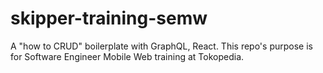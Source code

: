 # skipper-training-semw
A "how to CRUD" boilerplate with GraphQL, React. This repo's purpose is for Software Engineer Mobile Web training at Tokopedia.

